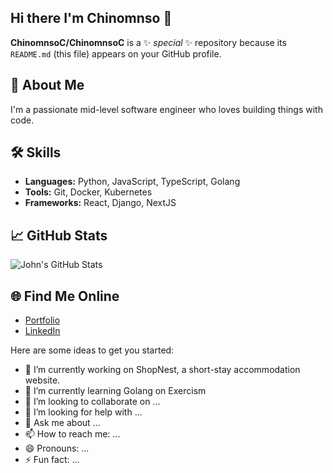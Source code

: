 ## Hi there I'm Chinomnso 👋

**ChinomnsoC/ChinomnsoC** is a ✨ _special_ ✨ repository because its `README.md` (this file) appears on your GitHub profile.

## 🚀 About Me
I'm a passionate mid-level software engineer who loves building things with code.

## 🛠 Skills
- **Languages:** Python, JavaScript, TypeScript, Golang
- **Tools:** Git, Docker, Kubernetes
- **Frameworks:** React, Django, NextJS

## 📈 GitHub Stats
![John's GitHub Stats](https://github-readme-stats.vercel.app/api?username=johndoe&show_icons=true&theme=radical)

## 🌐 Find Me Online
- [Portfolio](https://johndoe.com)
- [LinkedIn](https://linkedin.com/in/johndoe)

Here are some ideas to get you started:

- 🔭 I’m currently working on ShopNest, a short-stay accommodation website.
- 🌱 I’m currently learning Golang on Exercism
- 👯 I’m looking to collaborate on ...
- 🤔 I’m looking for help with ...
- 💬 Ask me about ...
- 📫 How to reach me: ...
- 😄 Pronouns: ...
- ⚡ Fun fact: ...

